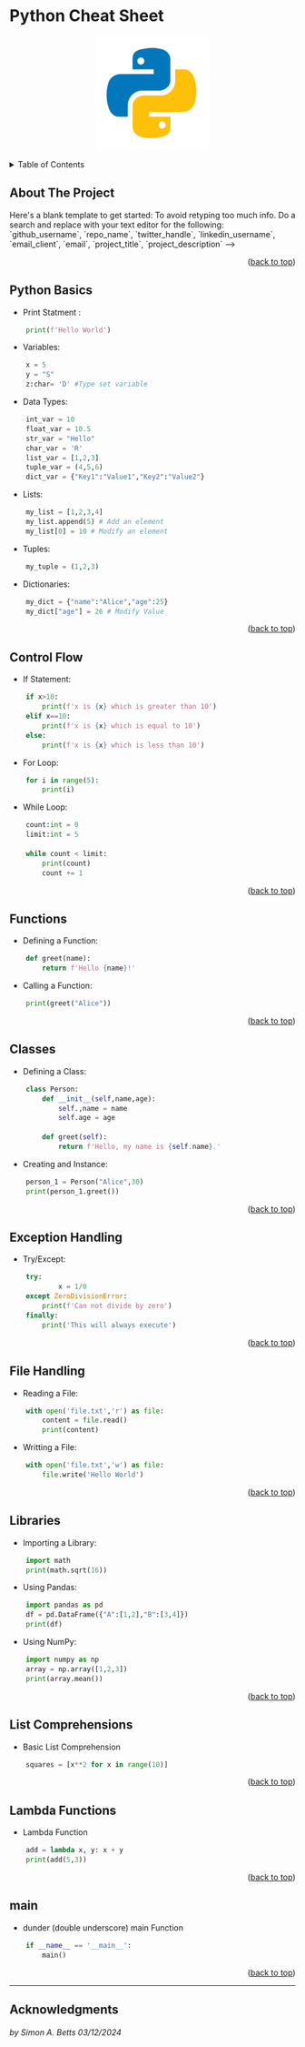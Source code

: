 <!-- Improved compatibility of back to top link: See: https://github.com/othneildrew/Best-README-Template/pull/73 -->
<a id="Cheat_Sheet-top"></a>

<!--
*** Thanks for checking out the Python-CheatSheet. If you have a suggestion
*** that would make this better, please fork the repo and create a pull request
*** or simply open an issue with the tag "enhancement".
*** Don't forget to give the project a star!
*** Thanks again! Now go create something AMAZING! :D
-->

<!-- PROJECT SHIELDS -->
<!--
*** I'm using markdown "reference style" links for readability.
*** Reference links are enclosed in brackets [ ] instead of parentheses ( ).
*** See the bottom of this document for the declaration of the reference variables
*** for contributors-url, forks-url, etc. This is an optional, concise syntax you may use.
*** https://www.markdownguide.org/basic-syntax/#reference-style-links
-->



# Python Cheat Sheet

<p align="center">
<img src="assets/images/python_logo.png" alt="Python Logo" width="200" height="200">
</p>

<!-- TABLE OF CONTENTS -->
<details>
  <summary>Table of Contents</summary>
  <ol>
    <li><a href="#about-the-project">About The Project</a></li>
    <li><a href="#python-basics">Python Basic</a></li>
    <li><a href="#control-flow">Control Flow</a></li>
    <li><a href="#functions">Functions</a></li>
    <li><a href="#classes">Classes</a></li>
    <li><a href="#exception-handling">Exception Handling</a></li>
    <li><a href="#file-handling">File Handling</a></li>
    <li><a href="#libraries">Libraries</a></li>
    <li><a href="#list-comprehensions">List Comprehensions</a></li>
    <li><a href="#lambda-functions">Lambda Functions</a></li>
    <li><a href="#main">__Main__</a></li>
    <li><a href="#acknowledgments">Acknowledgments</a></li>
    
  </ol>
</details>

<!-- ABOUT THE PROJECT -->
## About The Project
<!-->
Here's a blank template to get started: To avoid retyping too much info. Do a search and replace with your text editor for the following: `github_username`, `repo_name`, `twitter_handle`, `linkedin_username`, `email_client`, `email`, `project_title`, `project_description`
-->
<p align="right">(<a href="#readme-top">back to top</a>)</p>

## Python Basics

* Print Statment :
  
```py
    print(f'Hello World')
```   
* Variables:

```py
    x = 5
    y = "S"
    z:char= 'D' #Type set variable
```

* Data Types:

```py
    int_var = 10
    float_var = 10.5
    str_var = "Hello"
    char_var = 'R'
    list_var = [1,2,3]
    tuple_var = (4,5,6)
    dict_var = {"Key1":"Value1","Key2":"Value2"}
```

* Lists:
```py
    my_list = [1,2,3,4]
    my_list.append(5) # Add an element
    my_list[0] = 10 # Modify an element  
```

* Tuples:
```py
    my_tuple = (1,2,3)
```

* Dictionaries:
```py
    my_dict = {"name":"Alice","age":25}
    my_dict["age"] = 26 # Modify Value
```

<p align="right">(<a href="#Cheat_Sheet-top">back to top</a>)</p>

## Control Flow
* If Statement:
```py
    if x>10:
        print(f'x is {x} which is greater than 10')
    elif x==10:
        print(f'x is {x} which is equal to 10')
    else:
        print(f'x is {x} which is less than 10')
```
* For Loop: 
```py
    for i in range(5):
        print(i)
```
* While Loop:
```py
    count:int = 0
    limit:int = 5

    while count < limit:
        print(count)
        count += 1
```

<p align="right">(<a href="#Cheat_Sheet-top">back to top</a>)</p>

## Functions
* Defining a Function:
```py
    def greet(name):
        return f'Hello {name}!'
```
* Calling a Function:
```py
    print(greet("Alice"))
```
<p align="right">(<a href="#Cheat_Sheet-top">back to top</a>)</p>

## Classes
* Defining a Class:
```py
    class Person:
        def __init__(self,name,age):
            self.,name = name
            self.age = age

        def greet(self):
            return f'Hello, my name is {self.name}.'
```
* Creating and Instance:
```py
    person_1 = Person("Alice",30)
    print(person_1.greet())
```

<p align="right">(<a href="#Cheat_Sheet-top">back to top</a>)</p>

## Exception Handling
* Try/Except:
```py
    try:
            x = 1/0
    except ZeroDivisionError:
        print(f'Can not divide by zero')
    finally:
        print('This will always execute')
```

<p align="right">(<a href="#Cheat_Sheet-top">back to top</a>)</p>

## File Handling
* Reading a File:
```py
    with open('file.txt','r') as file:
        content = file.read()
        print(content)
```
* Writting a File:
```py
    with open('file.txt','w') as file:
        file.write('Hello World')
```

<p align="right">(<a href="#Cheat_Sheet-top">back to top</a>)</p>

## Libraries
* Importing a Library:
```py
    import math
    print(math.sqrt(16))
```
* Using Pandas:
```py
    import pandas as pd
    df = pd.DataFrame({"A":[1,2],"B":[3,4]})
    print(df)
```
* Using NumPy:
```py
    import numpy as np
    array = np.array([1,2,3])
    print(array.mean())
```

<p align="right">(<a href="#Cheat_Sheet-top">back to top</a>)</p>

## List Comprehensions
* Basic List Comprehension
```py
    squares = [x**2 for x in range(10)]
```
<p align="right">(<a href="#Cheat_Sheet-top">back to top</a>)</p>

## Lambda Functions
* Lambda Function
```py
    add = lambda x, y: x + y
    print(add(5,3))
```

<p align="right">(<a href="#Cheat_Sheet-top">back to top</a>)</p>

## main
* dunder (double underscore) main Function
```py
    if __name__ == '__main__':
        main()
```

<p align="right">(<a href="#Cheat_Sheet-top">back to top</a>)</p>

---

<!-- ACKNOWLEDGMENTS -->
## Acknowledgments
###### by Simon A. Betts 03/12/2024
<!-- MARKDOWN LINKS & IMAGES -->
<!-- https://www.markdownguide.org/basic-syntax/#reference-style-links -->

<!-- Links for External -->


<!-- Links for Images -->
[Python_Logo]:assets/images/python_logo.png
[Linux_mascot_tux]: assets/images/Linux_mascot_tux.png